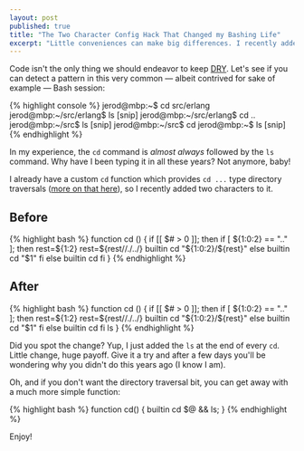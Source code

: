 ```yaml
---
layout: post
published: true
title: "The Two Character Config Hack That Changed my Bashing Life"
excerpt: "Little conveniences can make big differences. I recently added two characters to my Bash configuration that made a profound affect on my everyday computer use."
---
```


Code isn't the only thing we should endeavor to keep [DRY][dry]. Let's see if you can detect a pattern in this very common &mdash; albeit contrived for sake of example &mdash; Bash session:

{% highlight console %}
jerod@mbp:~$ cd src/erlang
jerod@mbp:~/src/erlang$ ls
[snip]
jerod@mbp:~/src/erlang$ cd ..
jerod@mbp:~/src$ ls
[snip]
jerod@mbp:~/src$ cd
jerod@mbp:~$ ls
[snip]
{% endhighlight %}

In my experience, the `cd` command is _almost always_ followed by the `ls` command. Why have I been typing it in all these years? Not anymore, baby!

I already have a custom `cd` function which provides `cd ...` type directory traversals ([more on that here][cdupupup]), so I recently added two characters to it.

## Before

{% highlight bash %}
function cd () {
  if [[ $# > 0 ]]; then
    if [ ${1:0:2} == ".." ]; then
      rest=${1:2}
      rest=${rest//./../}
      builtin cd "${1:0:2}/${rest}"
    else
      builtin cd "$1"
    fi
  else
    builtin cd
  fi
}
{% endhighlight %}

## After

{% highlight bash %}
function cd () {
  if [[ $# > 0 ]]; then
    if [ ${1:0:2} == ".." ]; then
      rest=${1:2}
      rest=${rest//./../}
      builtin cd "${1:0:2}/${rest}"
    else
      builtin cd "$1"
    fi
  else
    builtin cd
  fi
  ls
}
{% endhighlight %}

Did you spot the change? Yup, I just added the `ls` at the end of every `cd`. Little change, huge payoff. Give it a try and after a few days you'll be wondering why you didn't do this years ago (I know I am).

Oh, and if you don't want the directory traversal bit, you can get away with a much more simple function:

{% highlight bash %}
function cd() { builtin cd $@ && ls; }
{% endhighlight %}

Enjoy!

[dry]:http://en.wikipedia.org/wiki/Don't_repeat_yourself
[bash]:http://en.wikipedia.org/wiki/Bash_shell
[cdupupup]:/2009/09/cd-up-up-up/
